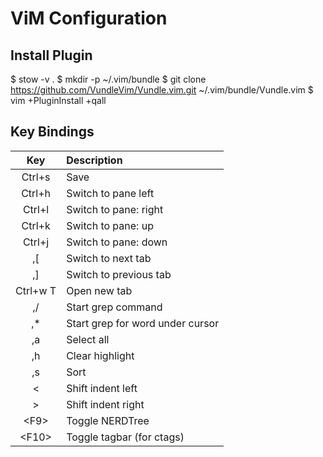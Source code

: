 # ViM Configuration

## Install Plugin
$ stow -v .
$ mkdir -p ~/.vim/bundle
$ git clone https://github.com/VundleVim/Vundle.vim.git ~/.vim/bundle/Vundle.vim
$ vim +PluginInstall +qall

## Key Bindings
| Key | Description |
| :---: | :---  |
| Ctrl+s    | Save |
| Ctrl+h    | Switch to pane left |
| Ctrl+l    | Switch to pane: right |
| Ctrl+k    | Switch to pane: up |
| Ctrl+j    | Switch to pane: down |
| ,[        | Switch to next tab |
| ,]        | Switch to previous tab |
| Ctrl+w T  | Open new tab |
| ,/        | Start grep command |
| ,\*       | Start grep for word under cursor |
| ,a        | Select all |
| ,h        | Clear highlight |
| ,s        | Sort |
| <         | Shift indent left |
| >         | Shift indent right |
| \<F9\>    | Toggle NERDTree |
| \<F10\>   | Toggle tagbar (for ctags) |



